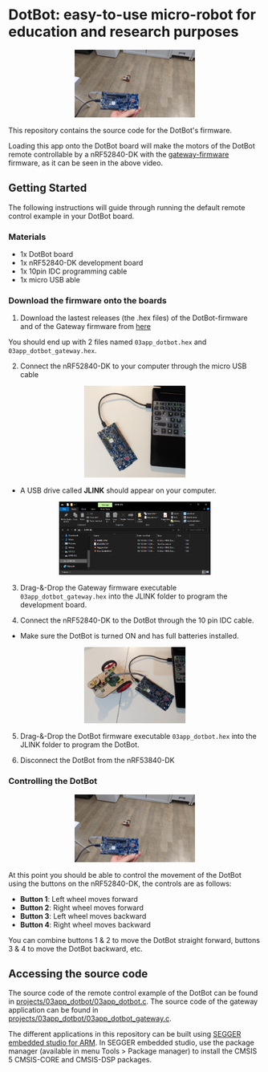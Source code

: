 # DotBot: easy-to-use micro-robot for education and research purposes


<p align="center">
  <img src="static/03app_dotbot.gif" alt="dotbot app demo"/>
</p>

This repository contains the source code for the DotBot's firmware.

Loading this app onto the DotBot board will make the motors of the DotBot remote controllable by a nRF52840-DK with the [gateway-firmware](https://github.com/DotBots/Gateway-firmware-fresh/releases) firmware, as it can be seen in the above video.


## Getting Started

The following instructions will guide through running the default remote control example in your DotBot board.

### Materials

- 1x DotBot board
- 1x nRF52840-DK development board
- 1x 10pin IDC programming cable
- 1x micro USB able


### Download the firmware onto the boards


1. Download the lastest releases (the .hex files) of the DotBot-firmware and of the Gateway firmware from
[here](https://github.com/DotBots/DotBot-firmware-fresh/releases)

You should end up with 2 files named `03app_dotbot.hex` and `03app_dotbot_gateway.hex`.

2. Connect the nRF52840-DK to your computer through the micro USB cable

<p align="center">
  <img src="static/nRF-DK_connected.jpg" width="40%" height="40%" alt="nRF DK connected to a computer with a micro USB cable"/>
</p>
  
  - A USB drive called  __JLINK__ should appear on your computer. 

<p align="center">
  <img src="static/JLINK_folder.png" width="60%" height="60%" alt="JLINK drive folder"/>
</p>

3. Drag-&-Drop the Gateway firmware executable `03app_dotbot_gateway.hex` into the JLINK folder to program the development board.

4. Connect the nRF52840-DK to the DotBot through the 10 pin IDC cable.
  - Make sure the DotBot is turned ON and has full batteries installed.

<p align="center">
  <img src="static/dotbot_and_dk_connected.jpg" width="40%" height="40%" alt="DotBot connected to the nrF-DK through the 10pin IDC cable."/>
</p>

5. Drag-&-Drop the DotBot firmware executable `03app_dotbot.hex` into the JLINK folder to program the DotBot.

6. Disconnect the DotBot from the nRF53840-DK


### Controlling the DotBot

<p align="center">
  <img src="static/03app_dotbot.gif" alt="dotbot app demo"/>
</p>


At this point you should be able to control the movement of the DotBot using the buttons on the nRF52840-DK, the controls are as follows:
- __Button 1__: Left wheel moves forward
- __Button 2__: Right wheel moves forward
- __Button 3__: Left wheel moves backward
- __Button 4__: Right wheel moves backward

You can combine buttons 1 & 2 to move the DotBot straight forward, buttons 3 & 4 to move the DotBot backward, etc.

## Accessing the source code

The source code of the remote control example of the DotBot can be found in
[projects/03app_dotbot/03app_dotbot.c](projects/03app_dotbot/03app_dotbot.c).
The source code of the gateway application can be found in
[projects/03app_dotbot/03app_dotbot_gateway.c](projects/03app_dotbot/03app_dotbot_gateway.c).

The different applications in this repository can be built using
[SEGGER embedded studio for ARM](https://www.segger.com/downloads/embedded-studio).
In SEGGER embedded studio, use the package manager
(available in menu Tools > Package manager) to install the CMSIS 5 CMSIS-CORE
and CMSIS-DSP packages.
